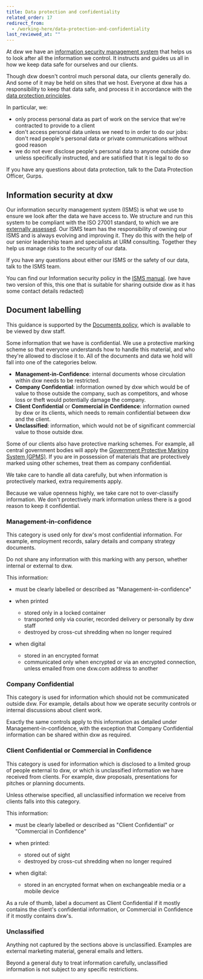 ```yaml
---
title: Data protection and confidentiality
related_order: 17
redirect_from:
  - /working-here/data-protection-and-confidentiality
last_reviewed_at: ""
---
```

At dxw we have an [information security management system](https://docs.google.com/document/d/1pYX6-VOZtiPOmjiq_wJvRrkQdx0ue8YGshSQO32QAeE/edit?usp=drive_link) that helps us to look after all the information we control. It instructs and guides us all in how we keep data safe for ourselves and our clients.

Though dxw doesn't control much personal data, our clients generally do. And
some of it may be held on sites that we host. Everyone at dxw has a
responsibility to keep that data safe, and process it in accordance with the
[data protection principles](https://www.gov.uk/data-protection/the-data-protection-act).

In particular, we:

* only process personal data as part of work on the service that we're
  contracted to provide to a client
* don't access personal data unless we need to in order to do our jobs: don't
  read people's personal data or private communications without good reason
* we do not ever disclose people's personal data to anyone outside dxw unless
  specifically instructed, and are satisfied that it is legal to do so

If you have any questions about data protection, talk to the Data Protection
Officer, Gurps.

## Information security at dxw

Our information security management system (ISMS) is what we use to ensure we look after the data we have access to. We structure and run this system to be compliant with the ISO 27001 standard, to which we are [externally assessed](https://docs.google.com/document/d/1pYX6-VOZtiPOmjiq_wJvRrkQdx0ue8YGshSQO32QAeE/edit?usp=drive_link). Our ISMS team has the responsibility of owning our ISMS and is always evolving and improving it. They do this with the help of our senior leadership team and specialists at URM consulting. Together they help us manage risks to the security of our data. 

If you have any questions about either our ISMS or the safety of our data, talk to the ISMS team.

You can find our Information security policy in the [ISMS manual](https://docs.google.com/document/d/1pYX6-VOZtiPOmjiq_wJvRrkQdx0ue8YGshSQO32QAeE/edit?usp=sharing). (we have two version of this, this one that is suitable for sharing outside dxw as it has some contact details redacted) 

## Document labelling

This guidance is supported by the [Documents policy](https://docs.google.com/document/d/1lynCayxE4PyMWXCBIgWcMHSLUIEySuNq1uTNrpC1yxs/edit?usp=sharing), which is available to be viewed by dxw staff.

Some information that we have is confidential. We use a protective marking
scheme so that everyone understands how to handle this material, and who they're
allowed to disclose it to. All of the documents and data we hold will fall into
one of the categories below.

* **Management-in-Confidence**: internal documents whose circulation within dxw
  needs to be restricted.
* **Company Confidential**: information owned by dxw which would be of value to
  those outside the company, such as competitors, and whose loss or theft would
  potentially damage the company.
* **Client Confidential** or **Commercial in Confidence**: information owned by
  dxw or its clients, which needs to remain confidential between dxw and the
  client.
* **Unclassified**: information, which would not be of significant commercial
  value to those outside dxw.

Some of our clients also have protective marking schemes. For example, all
central government bodies will apply the
[Government Protective Marking System (GPMS)](https://www.gov.uk/government/publications/government-security-classifications).
If you are in possession of materials that are protectively marked using other
schemes, treat them as company confidential.

We take care to handle all data carefully, but when information is protectively
marked, extra requirements apply.

Because we value openness highly, we take care not to over-classify information.
We don't protectively mark information unless there is a good reason to keep it
confidential.

### Management-in-confidence

This category is used only for dxw's most confidential information. For example,
employment records, salary details and company strategy documents.

Do not share any information with this marking with any person, whether internal
or external to dxw.

This information:

* must be clearly labelled or described as "Management-in-confidence"
* when printed

  * stored only in a locked container
  * transported only via courier, recorded delivery or personally by dxw staff
  * destroyed by cross-cut shredding when no longer required
* when digital

  * stored in an encrypted format
  * communicated only when encrypted or via an encrypted connection, unless
    emailed from one dxw.com address to another

### Company Confidential

This category is used for information which should not be communicated outside
dxw. For example, details about how we operate security controls or internal
discussions about client work.

Exactly the same controls apply to this information as detailed under
Management-in-confidence, with the exception that Company Confidential
information can be shared within dxw as required.

### Client Confidential or Commercial in Confidence

This category is used for information which is disclosed to a limited group of
people external to dxw, or which is unclassified information we have received
from clients. For example, dxw proposals, presentations for pitches or planning
documents.

Unless otherwise specified, all unclassified information we receive from clients
falls into this category.

This information:

* must be clearly labelled or described as "Client Confidential" or "Commercial
  in Confidence"
* when printed:

  * stored out of sight
  * destroyed by cross-cut shredding when no longer required
* when digital:

  * stored in an encrypted format when on exchangeable media or a mobile device

As a rule of thumb, label a document as Client Confidential if it mostly
contains the client's confidential information, or Commercial in Confidence if
it mostly contains dxw's.

### Unclassified

Anything not captured by the sections above is unclassified. Examples are
external marketing material, general emails and letters.

Beyond a general duty to treat information carefully, unclassified information
is not subject to any specific restrictions.